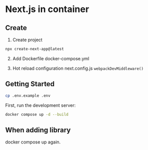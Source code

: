 # Next.js in container

## Create

1. Create project

```bash
npx create-next-app@latest
```

2. Add Dockerfile docker-compose.yml

3. Hot reload configuration
   next.config.js
   `webpackDevMiddleware()`

## Getting Started

```bash
cp .env.example .env
```

First, run the development server:

```bash
docker compose up -d --build
```

## When adding library

docker compose up again.
